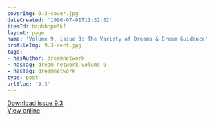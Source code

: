 ```yaml
---
coverImg: 9.3-cover.jpg
dateCreated: '1990-07-01T11:32:52'
itemId: bcphbope3kf
layout: page
name: 'Volume 9, issue 3: The Variety of Dreams & Dream Guidance'
profileImg: 9.3-rect.jpg
tags:
- hasAuthor: dreamnetwork
- hasTag: dream-network-volume-9
- hasTag: dreamnetwork
type: post
urlSlug: '9.3'
---
```

<a href="../files/pdfs/Volume_9/9.3-Dream-Network-Journal_Volume-9_No-3.pdf" download="">Download issue 9.3</a><br><a href="../files/pdfs/Volume_9/9.3-Dream-Network-Journal_Volume-9_No-3.pdf">View online</a>